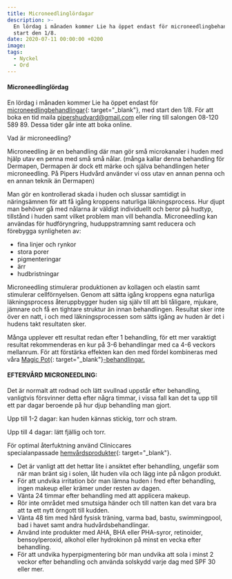 ```yaml
---
title: Microneedlinglördagar
description: >-
  En lördag i månaden kommer Lie ha öppet endast för microneedlingbehandlingar,
  start den 1/8.
date: 2020-07-11 00:00:00 +0200
image:
tags:
  - Nyckel
  - Ord
---
```


#### Microneedlinglördag

En lördag i m&aring;naden kommer Lie ha öppet endast för [microneedlingbehandlingar](/microneedling/){: target="_blank"}, med start den 1/8. För att boka en tid maila [pipershudvard@gmail.com](mailto:pipershudvard@gmail.com) eller ring till salongen 08-120 589 89. Dessa tider g&aring;r inte att boka online.

Vad är microneedling?

Microneedling är en behandling där man gör sm&aring; microkanaler i huden med hjälp utav en penna med sm&aring; sm&aring; n&aring;lar. (m&aring;nga kallar denna behandling för Dermapen, Dermapen är dock ett märke och själva behandlingen heter microneedling. P&aring; Pipers Hudv&aring;rd använder vi oss utav en annan penna och en annan teknik än Dermapen)

Man gör en kontrollerad skada i huden och slussar samtidigt in näringsämnen för att f&aring; ig&aring;ng kroppens naturliga läkningsprocess. Hur djupt man behöver g&aring; med n&aring;larna är väldigt individuellt och beror p&aring; hudtyp, tillst&aring;nd i huden samt vilket problem man vill behandla. Microneedling kan användas för hudföryngring, huduppstramning samt reducera och förebygga synligheten av:

* fina linjer och rynkor
* stora porer
* pigmenteringar
* ärr
* hudbristningar

Microneedling stimulerar produktionen av kollagen och elastin samt stimulerar cellförnyelsen. Genom att sätta ig&aring;ng kroppens egna naturliga läkningsprocess &aring;teruppbygger huden sig själv till att bli t&aring;ligare, mjukare, jämnare och f&aring; en tightare struktur än innan behandlingen. Resultat sker inte över en natt, i och med läkningsprocessen som sätts ig&aring;ng av huden är det i hudens takt resultaten sker.&nbsp;

M&aring;nga upplever ett resultat redan efter 1 behandling, för ett mer varaktigt resultat rekommenderas en kur p&aring; 3-6 behandlingar med ca 4-6 veckors mellanrum. För att förstärka effekten kan den med fördel kombineras med v&aring;ra&nbsp;[Magic Pot](https://pipershudvard.com/ansiktsbehandlingar-magic-pot/){: target="_blank"}[\-behandlingar.](/ansiktsbehandlingar-magic-pot/)

#### EFTERV&Aring;RD MICRONEEDLING:

Det är normalt att rodnad och lätt svullnad uppst&aring;r efter behandling, vanligtvis försvinner detta efter n&aring;gra timmar, i vissa fall kan det ta upp till ett par dagar beroende p&aring; hur djup behandling man gjort.

Upp till 1-2 dagar: kan huden kännas stickig, torr och stram.

Upp till 4 dagar: lätt fjällig och torr.

För optimal &aring;terfuktning använd Cliniccares specialanpassade&nbsp;[hemv&aring;rdsprodukter](https://pipershudvard.com/produkter/){: target="_blank"}.

* Det är vanligt att det hettar lite i ansiktet efter behandling, ungefär som när man bränt sig i solen, l&aring;t huden vila och lägg inte p&aring; n&aring;gon produkt.
* För att undvika irritation bör man lämna huden i fred efter behandling, ingen makeup eller krämer under resten av dagen.
* Vänta 24 timmar efter behandling med att applicera makeup.
* Rör inte omr&aring;det med smutsiga händer och till natten kan det vara bra att ta ett nytt örngott till kudden.
* Vänta 48 tim med h&aring;rd fysisk träning, varma bad, bastu, swimmingpool, bad i havet samt andra hudv&aring;rdsbehandlingar.
* Använd inte produkter med AHA, BHA eller PHA-syror, retinoider, bensoylperoxid, alkohol eller hydrokinon p&aring; minst en vecka efter behandling.
* För att undvika hyperpigmentering bör man undvika att sola i minst 2 veckor efter behandling och använda solskydd varje dag med SPF 30 eller mer.

&nbsp;